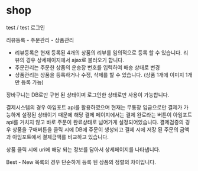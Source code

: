 # shop


test / test 로그인

리뷰등록 - 주문관리 - 상품관리
 * 리뷰등록은 현재 등록된 4개의 상품의 리뷰를 임의적으로 등록 할 수 있습니다. 리뷰의 경우 상세페이지에서 ajax로 불러오기 합니다.
 * 주문관리는 주문한 상품의 운송장 번호를 입력하여 배송 상태로 변경
 * 상품관리는 상품을 등록하거나 수정, 삭제를 할 수 있습니다. (상품 1개에 이미지 1개만 등록 가능)

장바구니는 DB로만 구현 된 상태이며 로그인한 상태로만 사용이 가능합니다.

결제시스템의 경우 아임포트 api를 활용하였으며 현재는 무통장 입금으로만 결제가 가능하게 설정된 상태이기 때문에 
해당 결제 페이지에서는 결제 완료라는 버튼이 아임포트 api를 거치지 않고 바로 주문이 완료상태로 넘어가게 설정되어있습니다.
결제검증의 경우 상품을 구매버튼을 클릭 시에 DB에 주문이 생성되고 결제 시에 저장 된 주문의 금액과 아임포트에서 결제금액를 비교하고 있습니다.

상품 클릭 시에 uri에 해당 되는 정보를 담아서 상세페이지를 나타냅니다.

Best - New 목록의 경우 단순하게 등록 된 상품의 정렬의 차이입니다.
